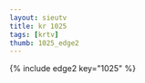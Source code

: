 ```yaml
--- 
layout: sieutv
title: kr 1025
tags: [krtv]
thumb: 1025_edge2
---
```

{% include edge2 key="1025" %} 
